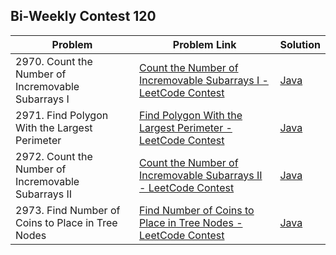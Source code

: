 ## Bi-Weekly Contest 120

| Problem | Problem Link | Solution |
|--|--|--|
| 2970. Count the Number of Incremovable Subarrays I | [Count the Number of Incremovable Subarrays I - LeetCode Contest](https://leetcode.com/contest/biweekly-contest-120/problems/count-the-number-of-incremovable-subarrays-i/) | [Java](/2970.%20Count%20the%20Number%20of%20Incremovable%20Subarrays%20I.java) |
| 2971. Find Polygon With the Largest Perimeter | [Find Polygon With the Largest Perimeter - LeetCode Contest](https://leetcode.com/contest/biweekly-contest-120/problems/find-polygon-with-the-largest-perimeter/) | [Java](/2971.%20Find%20Polygon%20With%20the%20Largest%20Perimeter.java) |
| 2972. Count the Number of Incremovable Subarrays II | [Count the Number of Incremovable Subarrays II - LeetCode Contest](https://leetcode.com/contest/biweekly-contest-120/problems/count-the-number-of-incremovable-subarrays-ii/) | [Java](/2972.%20Count%20the%20Number%20of%20Incremovable%20Subarrays%20II.java) |
| 2973. Find Number of Coins to Place in Tree Nodes | [Find Number of Coins to Place in Tree Nodes - LeetCode Contest](https://leetcode.com/contest/biweekly-contest-120/problems/find-number-of-coins-to-place-in-tree-nodes/) | [Java](/2973.%20Find%20Number%20of%20Coins%20to%20Place%20in%20Tree%20Nodes.java) |
